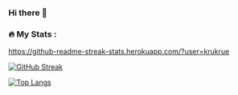 ### Hi there 👋

### :fire: My Stats :
https://github-readme-streak-stats.herokuapp.com/?user=krukrue

[![GitHub Streak](http://github-readme-streak-stats.herokuapp.com?user=krukrue&theme=dark&background=000000)](https://git.io/streak-stats)


[![Top Langs](https://github-readme-stats.vercel.app/api/top-langs/?username=krukrue)](https://github.com/anuraghazra/github-readme-stats)

